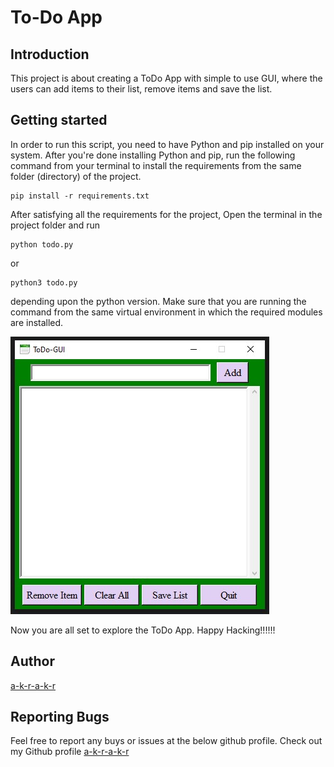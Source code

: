 # To-Do App


## Introduction
This project is about creating a ToDo App with simple to use GUI, where the users can add items to their list, remove items and save the list.



## Getting started
In order to run this script, you need to have Python and pip installed on your system. After you're done installing Python and pip, run the following command from your terminal to install the requirements from the same folder (directory) of the project.
```
pip install -r requirements.txt
```

After satisfying all the requirements for the project, Open the terminal in the project folder and run
```
python todo.py
```
or
```
python3 todo.py
```
depending upon the python version. Make sure that you are running the command from the same virtual environment in which the required modules are installed.


![Demo pic of ToDo App by akr](image/akr.jpg)

Now you are all set to explore the ToDo App. Happy Hacking!!!!!!


## Author
[a-k-r-a-k-r](https://github.com/a-k-r-a-k-r)


## Reporting Bugs
Feel free to report any buys or issues at the below github profile.
Check out my Github profile [a-k-r-a-k-r](https://github.com/a-k-r-a-k-r)